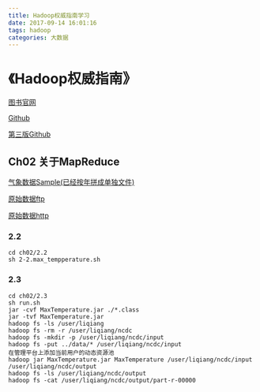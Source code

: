 ```yaml
---
title: Hadoop权威指南学习
date: 2017-09-14 16:01:16
tags: hadoop
categories: 大数据
---
```


# 《Hadoop权威指南》

<!-- more -->

[图书官网](http://hadoopbook.com/)

[Github](https://github.com/tomwhite/hadoop-book)

[第三版Github](https://github.com/tomwhite/hadoop-book/tree/3e)

## Ch02 关于MapReduce

[气象数据Sample(已经按年拼成单独文件)](https://github.com/tomwhite/hadoop-book/tree/master/input/ncdc/all)

[原始数据ftp](ftp://ftp.ncdc.noaa.gov/pub/data/noaa/)

[原始数据http](https://www1.ncdc.noaa.gov/pub/data/noaa/)

### 2.2

```
cd ch02/2.2
sh 2-2.max_tempperature.sh
```

### 2.3

```
cd ch02/2.3
sh run.sh
jar -cvf MaxTemperature.jar ./*.class
jar -tvf MaxTemperature.jar
hadoop fs -ls /user/liqiang
hadoop fs -rm -r /user/liqiang/ncdc
hadoop fs -mkdir -p /user/liqiang/ncdc/input
hadoop fs -put ../data/* /user/liqiang/ncdc/input
在管理平台上添加当前用户的动态资源池
hadoop jar MaxTemperature.jar MaxTemperature /user/liqiang/ncdc/input /user/liqiang/ncdc/output
hadoop fs -ls /user/liqiang/ncdc/output
hadoop fs -cat /user/liqiang/ncdc/output/part-r-00000
```


